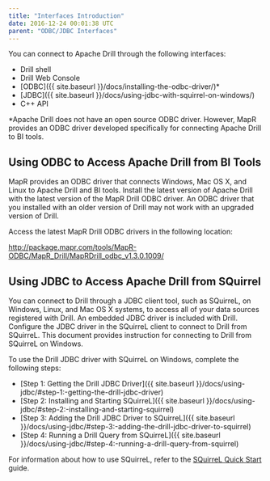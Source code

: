 ```yaml
---
title: "Interfaces Introduction"
date: 2016-12-24 00:01:38 UTC
parent: "ODBC/JDBC Interfaces"
---
```

You can connect to Apache Drill through the following interfaces:

  * Drill shell
  * Drill Web Console
  * [ODBC]({{ site.baseurl }}/docs/installing-the-odbc-driver/)*
  * [JDBC]({{ site.baseurl }}/docs/using-jdbc-with-squirrel-on-windows/)
  * C++ API

*Apache Drill does not have an open source ODBC driver. However, MapR provides an ODBC driver developed specifically for connecting Apache Drill to BI tools. 

## Using ODBC to Access Apache Drill from BI Tools

MapR provides an ODBC driver that connects Windows, Mac OS X, and Linux to Apache Drill and BI tools. Install the latest version of Apache Drill with the latest version of the MapR Drill ODBC driver. An ODBC driver that you installed with an older version of Drill may not work with an upgraded version of Drill.

Access the latest MapR Drill ODBC drivers in the following location:  

<http://package.mapr.com/tools/MapR-ODBC/MapR_Drill/MapRDrill_odbc_v1.3.0.1009/>

## Using JDBC to Access Apache Drill from SQuirrel

You can connect to Drill through a JDBC client tool, such as SQuirreL, on
Windows, Linux, and Mac OS X systems, to access all of your data sources
registered with Drill. An embedded JDBC driver is included with Drill.
Configure the JDBC driver in the SQuirreL client to connect to Drill from
SQuirreL. This document provides instruction for connecting to Drill from
SQuirreL on Windows.

To use the Drill JDBC driver with SQuirreL on Windows, complete the following
steps:

  * [Step 1: Getting the Drill JDBC Driver]({{ site.baseurl }}/docs/using-jdbc/#step-1:-getting-the-drill-jdbc-driver) 
  * [Step 2: Installing and Starting SQuirreL]({{ site.baseurl }}/docs/using-jdbc/#step-2:-installing-and-starting-squirrel)
  * [Step 3: Adding the Drill JDBC Driver to SQuirreL]({{ site.baseurl }}/docs/using-jdbc/#step-3:-adding-the-drill-jdbc-driver-to-squirrel)
  * [Step 4: Running a Drill Query from SQuirreL]({{ site.baseurl }}/docs/using-jdbc/#step-4:-running-a-drill-query-from-squirrel)

For information about how to use SQuirreL, refer to the [SQuirreL Quick
Start](http://squirrel-sql.sourceforge.net/user-manual/quick_start.html)
guide.
